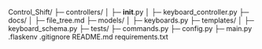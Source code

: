 Control_Shift/
├─ controllers/
│  ├─ __init__.py
│  ├─ keyboard_controller.py
├─ docs/
│  ├─ file_tree.md
├─ models/
│  ├─ keyboards.py
├─ templates/
│  ├─ keyboard_schema.py
├─ tests/
├─ commands.py
├─ config.py
├─ main.py
.flaskenv
.gitignore
README.md
requirements.txt

